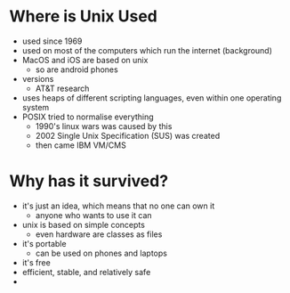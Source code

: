 # Where is Unix Used
- used since 1969
- used on most of the computers which run the internet (background)
- MacOS and iOS are based on unix
	- so are android phones
- versions
	- AT&T research 
- uses heaps of different scripting languages, even within one operating system
- POSIX tried to normalise everything
	- 1990's linux wars was caused by this
	- 2002 Single Unix Specification (SUS) was created 
	- then came IBM VM/CMS
# Why has it survived?
- it's just an idea, which means that no one can own it
	- anyone who wants to use it can
- unix is based on simple concepts
	- even hardware are classes as files
- it's portable
	- can be used on phones and laptops
- it's free
- efficient, stable, and relatively safe
- 